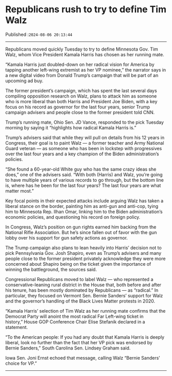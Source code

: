 # Republicans rush to try to define Tim Walz

Published :`2024-08-06 20:13:44`

---

Republicans moved quickly Tuesday to try to define Minnesota Gov. Tim Walz, whom Vice President Kamala Harris has chosen as her running mate.

“Kamala Harris just doubled-down on her radical vision for America by tapping another left-wing extremist as her VP nominee,” the narrator says in a new digital video from Donald Trump’s campaign that will be part of an upcoming ad buy.

The former president’s campaign, which has spent the last several days compiling opposition research on Walz, plans to attack him as someone who is more liberal than both Harris and President Joe Biden, with a key focus on his record as governor for the last four years, senior Trump campaign advisers and people close to the former president told CNN.

Trump’s running mate, Ohio Sen. JD Vance, responded to the pick Tuesday morning by saying it “highlights how radical Kamala Harris is.”

Trump’s advisers said that while they will pull on details from his 12 years in Congress, their goal is to paint Walz — a former teacher and Army National Guard veteran — as someone who has been in lockstep with progressives over the last four years and a key champion of the Biden administration’s policies.

“She found a 60-year-old White guy who has the same crazy ideas she does,” one of the advisers said. “With both (Harris) and Walz, you’re going to have multiple years of various records to go through, but the bottom line is, where has he been for the last four years? The last four years are what matter most.”

Key focal points in their expected attacks include arguing Walz has taken a liberal stance on the border, painting him as anti-gun and anti-cop, tying him to Minnesota Rep. Ilhan Omar, linking him to the Biden administration’s economic policies, and questioning his record on foreign policy.

In Congress, Walz’s position on gun rights earned him backing from the National Rifle Association. But he’s since fallen out of favor with the gun lobby over his support for gun safety actions as governor.

The Trump campaign also plans to lean heavily into Harris’ decision not to pick Pennsylvania Gov. Josh Shapiro, even as Trump’s advisers and many people close to the former president privately acknowledge they were more concerned about Shapiro being on the ticket given the importance of winning the battleground, the sources said.

Congressional Republicans moved to label Walz — who represented a conservative-leaning rural district in the House that, both before and after his tenure, has been mostly dominated by Republicans — as “radical.” In particular, they focused on Vermont Sen. Bernie Sanders’ support for Walz and the governor’s handling of the Black Lives Matter protests in 2020.

“Kamala Harris’ selection of Tim Walz as her running mate confirms that the Democrat Party will anoint the most radical Far Left-wing ticket in history,” House GOP Conference Chair Elise Stefanik declared in a statement.

“To the American people: If you had any doubt that Kamala Harris is deeply liberal, look no further than the fact that her VP pick was endorsed by Bernie Sanders,” South Carolina Sen. Lindsey Graham said.

Iowa Sen. Joni Ernst echoed that message, calling Walz “Bernie Sanders’ choice for VP.”

---


